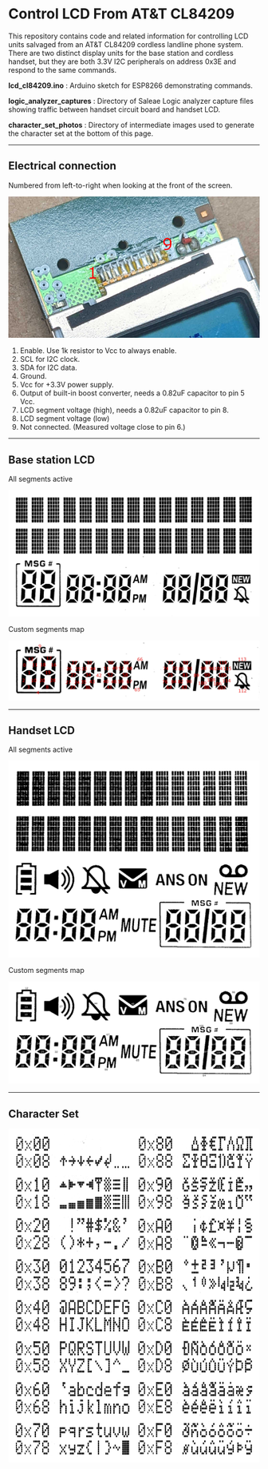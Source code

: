 # Control LCD From AT&T CL84209

This repository contains code and related information for controlling LCD units
salvaged from an AT&T CL84209 cordless landline phone system. There are two
distinct display units for the base station and cordless handset, but they are
both 3.3V I2C peripherals on address 0x3E and respond to the same commands.

__lcd_cl84209.ino__ : Arduino sketch for ESP8266 demonstrating commands.

__logic_analyzer_captures__ : Directory of Saleae Logic analyzer capture files
showing traffic between handset circuit board and handset LCD.

__character_set_photos__ : Directory of intermediate images used to generate
the character set at the bottom of this page.

---
## Electrical connection
Numbered from left-to-right when looking at the front of the screen.

![LCD pin numbering](./lcd_pin_numbering.jpg)

1. Enable. Use 1k resistor to Vcc to always enable.
2. SCL for I2C clock.
3. SDA for I2C data.
4. Ground.
5. Vcc for +3.3V power supply.
6. Output of built-in boost converter, needs a 0.82uF capacitor to pin 5 Vcc.
7. LCD segment voltage (high), needs a 0.82uF capacitor to pin 8.
8. LCD segment voltage (low)
9. Not connected. (Measured voltage close to pin 6.)

---
## Base station LCD

All segments active

![Base station LCD all](./base_lcd_all.png)

Custom segments map

![Base station segment map](./base_lcd_segment_map.jpg)

---
## Handset LCD

All segments active

![Handset LCD all](./handset_lcd_all.png)

Custom segments map

![Handset LCD segment map](./handset_lcd_segment_map.png)

---
## Character Set

![LCD character set](./character_set.png)
